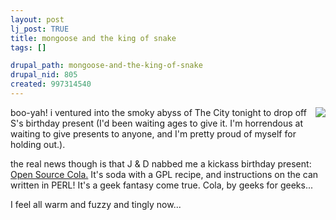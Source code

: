 ```yaml
--- 
layout: post
lj_post: TRUE
title: mongoose and the king of snake
tags: []

drupal_path: mongoose-and-the-king-of-snake
drupal_nid: 805
created: 997314540
---
```

<A href="http://www.thinkgeek.com/stuff/things/37f3.html"><img src="http://www.thinkgeek.com/images/products/lg-opencola.jpg" align="right" border="0"></a>boo-yah! i ventured into the smoky abyss of The City tonight to drop off S's birthday present (I'd been waiting ages to give it. I'm horrendous at waiting to give presents to anyone, and I'm pretty proud of myself for holding out.).

the real news though is that J & D nabbed me a kickass birthday present: <a href="http://www.opencola.com/">Open Source Cola.</a> It's soda with a GPL recipe, and instructions on the can written in PERL! It's a geek fantasy come true. Cola, by geeks for geeks...

I feel all warm and fuzzy and tingly now...
